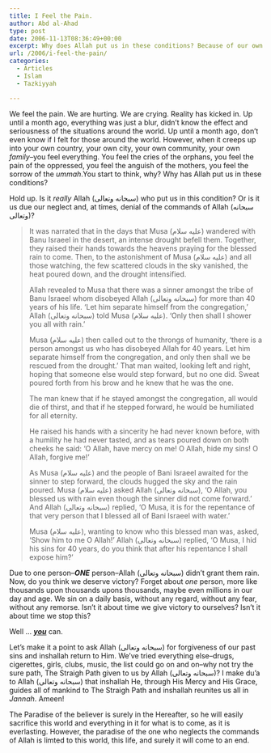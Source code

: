 ```yaml
---
title: I Feel the Pain.
author: Abd al-Ahad
type: post
date: 2006-11-13T08:36:49+00:00
excerpt: Why does Allah put us in these conditions? Because of our own neglect and denial of His commands. The story of Musa and the man who sinned for 40 years.
url: /2006/i-feel-the-pain/
categories:
  - Articles
  - Islam
  - Tazkiyyah

---
```

We feel the pain. We are hurting. We are crying. Reality has kicked in. Up until a month ago, everything was just a blur, didn’t know the effect and seriousness of the situations around the world. Up until a month ago, don’t even know if I felt for those around the world. However, when it creeps up into your own country, your own city, your own community, your own _family_–you feel everything. You feel the cries of the orphans, you feel the pain of the oppressed, you feel the anguish of the mothers, you feel the sorrow of the _ummah_.You start to think, why? Why has Allah put us in these conditions?

Hold up. Is it _really_ Allah (سبحانه وتعالى) who put us in this condition? Or is it us due our neglect and, at times, denial of the commands of Allah (سبحانه وتعالى)?

> It was narrated that in the days that Musa (عليه سلام) wandered with Banu Israeel in the desert, an intense drought befell them. Together, they raised their hands towards the heavens praying for the blessed rain to come. Then, to the astonishment of Musa (عليه سلام) and all those watching, the few scattered clouds in the sky vanished, the heat poured down, and the drought intensified.
> 
> Allah revealed to Musa that there was a sinner amongst the tribe of Banu Israeel whom disobeyed Allah (سبحانه وتعالى) for more than 40 years of his life. ‘Let him separate himself from the congregation,’ Allah (سبحانه وتعالى) told Musa (عليه سلام). ‘Only then shall I shower you all with rain.’
> 
> Musa (عليه سلام) then called out to the throngs of humanity, ‘there is a person amongst us who has disobeyed Allah for 40 years. Let him separate himself from the congregation, and only then shall we be rescued from the drought.’ That man waited, looking left and right, hoping that someone else would step forward, but no one did. Sweat poured forth from his brow and he knew that he was the one.
> 
> The man knew that if he stayed amongst the congregation, all would die of thirst, and that if he stepped forward, he would be humiliated for all eternity.
> 
> He raised his hands with a sincerity he had never known before, with a humility he had never tasted, and as tears poured down on both cheeks he said: ‘O Allah, have mercy on me! O Allah, hide my sins! O Allah, forgive me!’
> 
> As Musa (عليه سلام) and the people of Bani Israeel awaited for the sinner to step forward, the clouds hugged the sky and the rain poured. Musa (عليه سلام) asked Allah (سبحانه وتعالى), ‘O Allah, you blessed us with rain even though the sinner did not come forward.’ And Allah (سبحانه وتعالى) replied, ‘O Musa, it is for the repentance of that very person that I blessed all of Bani Israeel with water.’
> 
> Musa (عليه سلام), wanting to know who this blessed man was, asked, ‘Show him to me O Allah!’ Allah (سبحانه وتعالى) replied, ‘O Musa, I hid his sins for 40 years, do you think that after his repentance I shall expose him?’

Due to one person–_**ONE**_ person–Allah (سبحانه وتعالى) didn’t grant them rain. Now, do you think we deserve victory? Forget about _one_ person, more like thousands upon thousands upons thousands, maybe even millions in our day and age. We sin on a daily basis, without any regard, without any fear, without any remorse. Isn’t it about time we give victory to ourselves? Isn’t it about time we stop this?

Well … <u>_**you**_</u> can.

Let’s make it a point to ask Allah (سبحانه وتعالى) for forgiveness of our past sins and inshallah return to Him. We’ve tried everything else–drugs, cigerettes, girls, clubs, music, the list could go on and on–why not try the sure path, The Straigh Path given to us by Allah (سبحانه وتعالى)? I make du’a to Allah (سبحانه وتعالى) that inshallah He, through His Mercy and His Grace, guides all of mankind to The Straigh Path and inshallah reunites us all in _Jannah_. Ameen!

<p class="gem">
  The Paradise of the believer is surely in the Hereafter, so he will easily sacrifice this world and everything in it for what is to come, as it is everlasting. However, the paradise of the one who neglects the commands of Allah is limted to this world, this life, and surely it will come to an end.
</p>